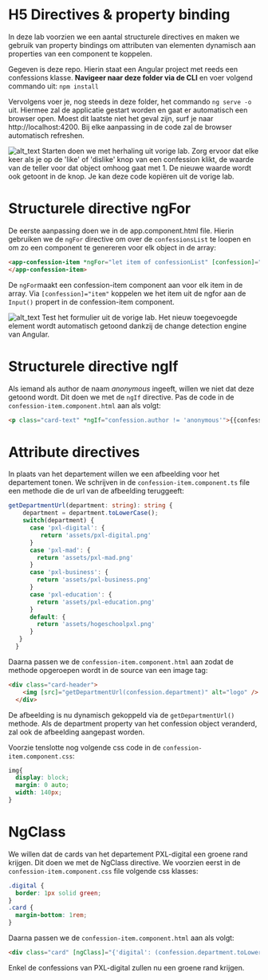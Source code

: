 # H5 Directives & property binding
In deze lab voorzien we een aantal structurele directives en maken we gebruik van property bindings om attributen van elementen dynamisch aan properties van een component te koppelen. 

Gegeven is deze repo. Hierin staat een Angular project met reeds een confessions klasse. **Navigeer naar deze folder via de CLI** en voer volgend commando uit: ```npm install```
 
Vervolgens voer je, nog steeds in deze folder, het commando ```ng serve -o``` uit. Hiermee zal de applicatie gestart worden en gaat er automatisch een browser open. Moest dit laatste niet het geval zijn, surf je naar http://localhost:4200. Bij elke aanpassing in de code zal de browser automatisch refreshen.

![alt_text](https://i.imgur.com/TT9FcyW.png "image_tooltip") Starten doen we met herhaling uit vorige lab. Zorg ervoor dat elke keer als je op de 'like' of 'dislike' knop van een confession klikt, de waarde van de teller voor dat object omhoog gaat met 1. De nieuwe waarde wordt ook getoont in de knop. Je kan deze code kopiëren uit de vorige lab.

# Structurele directive ngFor
De eerste aanpassing doen we in de app.component.html file. Hierin gebruiken we de ```ngFor``` directive om over de ```confessionsList``` te loopen en om zo een component te genereren voor elk object in de array:
```html
<app-confession-item *ngFor="let item of confessionList" [confession]="item">
</app-confession-item>
```
De ```ngFor```maakt een confession-item component aan voor elk item in de array. Via ```[confession]="item"``` koppelen we het item uit de ngfor aan de ```Input()``` propert in de confession-item component.

![alt_text](https://i.imgur.com/TT9FcyW.png "image_tooltip") Test het formulier uit de vorige lab. Het nieuw toegevoegde element wordt automatisch getoond dankzij de change detection engine van Angular.

# Structurele directive ngIf
Als iemand als author de naam *anonymous* ingeeft, willen we niet dat deze getoond wordt. Dit doen we met de ```ngIf``` directive. Pas de code in de ```confession-item.component.html``` aan als volgt:
```html
<p class="card-text" *ngIf="confession.author != 'anonymous'">{{confession.author}}</p>
```

# Attribute directives
In plaats van het departement willen we een afbeelding voor het departement tonen. We schrijven in de ```confession-item.component.ts``` file een methode die de url van de afbeelding teruggeeft:
```typescript
getDepartmentUrl(department: string): string {
    department = department.toLowerCase();
    switch(department) {
      case 'pxl-digital': {
         return 'assets/pxl-digital.png'
      }
      case 'pxl-mad': {
        return 'assets/pxl-mad.png'
      }
      case 'pxl-business': {
        return 'assets/pxl-business.png'
      }
      case 'pxl-education': {
        return 'assets/pxl-education.png'
      }
      default: {
        return 'assets/hogeschoolpxl.png'
      }
   }
  }
```
Daarna passen we de ```confession-item.component.html``` aan zodat de methode opgeroepen wordt in de source van een image tag:
```html
<div class="card-header">
    <img [src]="getDepartmentUrl(confession.department)" alt="logo" />
  </div>
```
De afbeelding is nu dynamisch gekoppeld via de ```getDepartmentUrl()``` methode. Als de department property van het confession object veranderd, zal ook de afbeelding aangepast worden.

Voorzie tenslotte nog volgende css code in de `confession-item.component.css`:
```css
img{
  display: block;
  margin: 0 auto;
  width: 140px;
}
```

# NgClass
We willen dat de cards van het departement PXL-digital een groene rand krijgen. Dit doen we met de NgClass directive. We voorzien eerst in de ```confession-item.component.css``` file volgende css klasses:
```css
.digital {
  border: 1px solid green;
}
.card {
  margin-bottom: 1rem;
}

```
Daarna passen we de ```confession-item.component.html``` aan als volgt:
```html
<div class="card" [ngClass]="{'digital': (confession.department.toLowerCase() == 'pxl-digital')}">
```
Enkel de confessions van PXL-digital zullen nu een groene rand krijgen.
